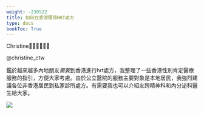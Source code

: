 ```yaml
---
weight: -230522
title: 如何在香港獲得HRT處方
type: docs
bookToc: True
---
```



Christine🏳️‍⚧️🏳️‍🌈🇭🇰

@christine_ctw

鑑於越來越多內地朋友*需要*到香港進行hrt處方，我整理了一些香港性別肯定醫療服務的指引，方便大家考慮。由於公立醫院的服務主要對象是本地居民，我強烈建議各位非香港居民到私家診所處方。有需要我也可以介紹友跨精神科和內分泌科醫生給大家。

![](https://web.archive.org/web/20230322141854im_/https://pbs.twimg.com/media/FrzXsP_aYAA07cP?format=jpg&name=900x900)